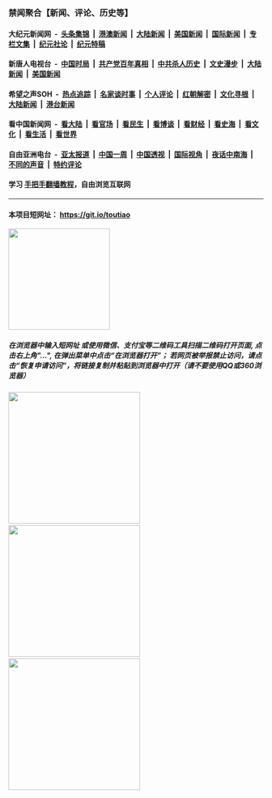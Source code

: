 ### 禁闻聚合【新闻、评论、历史等】

#### 大纪元新闻网 &nbsp;-&nbsp; [头条集锦](indexes/E头条集锦.md?t=02282302) &nbsp;|&nbsp; [港澳新闻](indexes/E港澳新闻.md?t=02282302)  &nbsp;|&nbsp; [大陆新闻](indexes/E大陆新闻.md?t=02282302) &nbsp;|&nbsp; [美国新闻](indexes/E美国新闻.md?t=02282302) &nbsp;|&nbsp; [国际新闻](indexes/E国际新闻.md?t=02282302) &nbsp;|&nbsp; [专栏文集](indexes/E专栏文集.md?t=02282302) &nbsp;|&nbsp; [纪元社论](indexes/E纪元社论.md?t=02282302) &nbsp;|&nbsp; [纪元特稿](indexes/E纪元特稿.md?t=02282302) 

#### 新唐人电视台 &nbsp;-&nbsp; [中国时局](indexes/N中国时局.md?t=02282302) &nbsp;|&nbsp; [共产党百年真相](indexes/N共产党百年真相.md?t=02282302) &nbsp;|&nbsp; [中共杀人历史](indexes/N中共杀人历史.md?t=02282302) &nbsp;|&nbsp; [文史漫步](indexes/N文史漫步.md?t=02282302) &nbsp;|&nbsp; [大陆新闻](indexes/N大陆新闻.md?t=02282302) &nbsp;|&nbsp; [美国新闻](indexes/N美国新闻.md?t=02282302)

#### 希望之声SOH &nbsp;-&nbsp; [热点追踪](indexes/H热点追踪.md?t=02282302) &nbsp;|&nbsp; [名家谈时事](indexes/H名家谈时事.md?t=02282302) &nbsp;|&nbsp; [个人评论](indexes/H个人评论.md?t=02282302)  &nbsp;|&nbsp; [红朝解密](indexes/H红朝解密.md?t=02282302) &nbsp;|&nbsp; [文化寻根](indexes/H文化寻根.md?t=02282302) &nbsp;|&nbsp; [大陆新闻](indexes/H大陆新闻.md?t=02282302) &nbsp;|&nbsp; [港台新闻](indexes/H港台新闻.md?t=02282302)

#### 看中国新闻网 &nbsp;-&nbsp; [看大陆](indexes/S看大陆.md?t=02282302) &nbsp;|&nbsp; [看官场](indexes/S看官场.md?t=02282302) &nbsp;|&nbsp; [看民生](indexes/S看民生.md?t=02282302)  &nbsp;|&nbsp; [看博谈](indexes/S看博谈.md?t=02282302) &nbsp;|&nbsp; [看财经](indexes/S看财经.md?t=02282302) &nbsp;|&nbsp; [看史海](indexes/S看史海.md?t=02282302) &nbsp;|&nbsp; [看文化](indexes/S看文化.md?t=02282302) &nbsp;|&nbsp; [看生活](indexes/S看生活.md?t=02282302) &nbsp;|&nbsp; [看世界](indexes/S看世界.md?t=02282302)

#### 自由亚洲电台 &nbsp;-&nbsp; [亚太报道](indexes/R亚太报道.md?t=02282302) &nbsp;|&nbsp; [中国一周](indexes/R中国一周.md?t=02282302) &nbsp;|&nbsp; [中国透视](indexes/R中国透视.md?t=02282302)  &nbsp;|&nbsp; [国际视角](indexes/R国际视角.md?t=02282302) &nbsp;|&nbsp; [夜话中南海](indexes/R夜话中南海.md?t=02282302) &nbsp;|&nbsp; [不同的声音](indexes/R不同的声音.md?t=02282302) &nbsp;|&nbsp; [特约评论](indexes/R特约评论.md?t=02282302)

#### 学习 [手把手翻墙教程](https://github.com/gfw-breaker/guides/wiki)，自由浏览互联网

----

#### 本项目短网址： https://git.io/toutiao
<img src="https://raw.githubusercontent.com/gfw-breaker/banned-news/master/scripts/img/qr.png" width="200px"/>  

##### 在浏览器中输入短网址 或使用微信、支付宝等二维码工具扫描二维码打开页面, 点击右上角"...", 在弹出菜单中点击“在浏览器打开”； 若网页被举报禁止访问，请点击“恢复申请访问”，将链接复制并粘贴到浏览器中打开（请不要使用QQ或360浏览器）

<img src="https://raw.githubusercontent.com/gfw-breaker/banned-news/master/scripts/img/1.png" width="260px"/> &nbsp; <img src="https://raw.githubusercontent.com/gfw-breaker/banned-news/master/scripts/img/2.png" width="260px"/> &nbsp; <img src="https://raw.githubusercontent.com/gfw-breaker/banned-news/master/scripts/img/3.png" width="260px"/>
